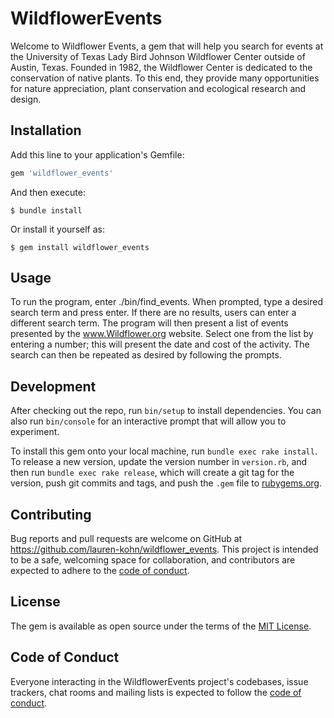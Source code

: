 # WildflowerEvents

Welcome to Wildflower Events, a gem that will help you search for events at the University of Texas Lady Bird Johnson Wildflower Center outside of Austin, Texas. Founded in 1982, the Wildflower Center is dedicated to the conservation of native plants. To this end, they provide many opportunities for nature appreciation, plant conservation and ecological research and design.

## Installation

Add this line to your application's Gemfile:

```ruby
gem 'wildflower_events'
```

And then execute:

    $ bundle install

Or install it yourself as:

    $ gem install wildflower_events

## Usage

To run the program, enter ./bin/find_events. When prompted, type a desired search term and press enter. If there are no results, users can enter a different search term. The program will then present a list of events presented by the www.Wildflower.org website. Select one from the list by entering a number; this will present the date and cost of the activity. The search can then be repeated as desired by following the prompts.

## Development

After checking out the repo, run `bin/setup` to install dependencies. You can also run `bin/console` for an interactive prompt that will allow you to experiment.

To install this gem onto your local machine, run `bundle exec rake install`. To release a new version, update the version number in `version.rb`, and then run `bundle exec rake release`, which will create a git tag for the version, push git commits and tags, and push the `.gem` file to [rubygems.org](https://rubygems.org).

## Contributing

Bug reports and pull requests are welcome on GitHub at https://github.com/lauren-kohn/wildflower_events. This project is intended to be a safe, welcoming space for collaboration, and contributors are expected to adhere to the [code of conduct](https://github.com/[USERNAME]/wildflower_events/blob/master/CODE_OF_CONDUCT.md).


## License

The gem is available as open source under the terms of the [MIT License](https://opensource.org/licenses/MIT).

## Code of Conduct

Everyone interacting in the WildflowerEvents project's codebases, issue trackers, chat rooms and mailing lists is expected to follow the [code of conduct](https://github.com/[USERNAME]/wildflower_events/blob/master/CODE_OF_CONDUCT.md).

